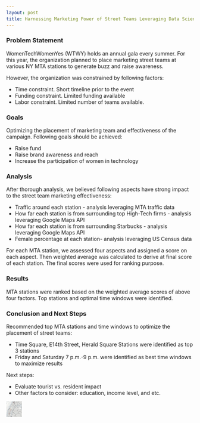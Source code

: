 ```yaml
---
layout: post
title: Harnessing Marketing Power of Street Teams Leveraging Data Science
---
```


### Problem Statement

WomenTechWomenYes (WTWY) holds an annual gala every summer. For this year, the organization planned to place marketing street teams at various NY MTA stations to generate buzz and raise awareness.

However, the organization was constrained by following factors:
<ul>
<li>Time constraint. Short timeline prior to the event </li>
<li>Funding constraint. Limited funding available</li>
<li>Labor constraint. Limited number of teams available. </li>
</ul>


### Goals

Optimizing the placement of marketing team and effectiveness of the campaign. Following goals should be achieved:
<ul>

<li>Raise fund</li>
<li>Raise brand awareness and reach</li>
<li>Increase the participation of women in technology </li>
</ul>


### Analysis

After thorough analysis, we believed following aspects have strong impact to the street team marketing effectiveness:

<ul>
<li>Traffic around each station - analysis leveraging MTA traffic data</li>
<li> How far each station is from surrounding top High-Tech firms - analysis leveraging Google Maps API</li>
<li>How far each station is from surrounding Starbucks - analysis leveraging Google Maps API </li>
<li> Female percentage at each station- analysis leveraging US Census data</li>
</ul>

For each MTA station, we assessed four aspects and assigned a score on each aspect. Then weighted average was calculated to derive at final score of each station. The final scores were used for ranking purpose.

### Results

MTA stations were ranked based on the weighted average scores of above four factors. Top stations and optimal time windows were identified.


### Conclusion and Next Steps

Recommended top MTA stations and time windows to optimize the placement of street teams:
<ul>
<li>Time Square, E14th Street, Herald Square Stations were identified as top 3 stations</li>
<li>Friday and Saturday 7 p.m.-9 p.m. were identified as best time windows to maximize results</li>
</ul>
Next steps:
<ul>
<li>Evaluate tourist vs. resident impact</li>
<li>Other factors to consider: education, income level, and etc.</li>
</ul>

<img src="final_finding.jpg" height="42" width="42">
